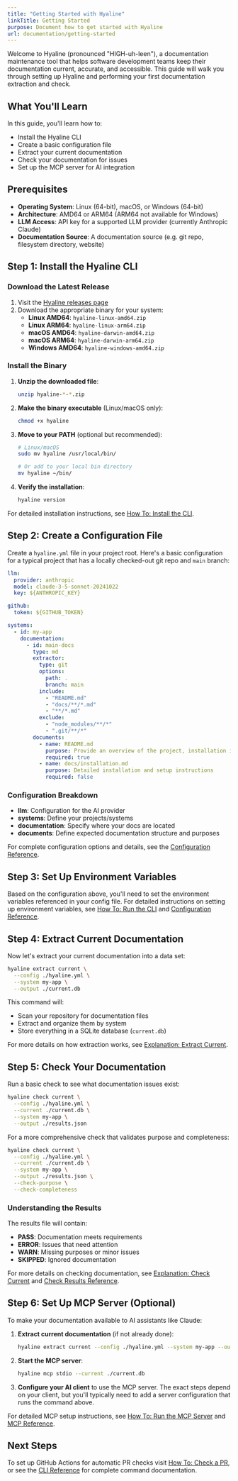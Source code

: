 ```yaml
---
title: "Getting Started with Hyaline"
linkTitle: Getting Started
purpose: Document how to get started with Hyaline
url: documentation/getting-started
---
```

Welcome to Hyaline (pronounced "HIGH-uh-leen"), a documentation maintenance tool that helps software development teams keep their documentation current, accurate, and accessible. This guide will walk you through setting up Hyaline and performing your first documentation extraction and check.

## What You'll Learn

In this guide, you'll learn how to:
- Install the Hyaline CLI
- Create a basic configuration file
- Extract your current documentation
- Check your documentation for issues
- Set up the MCP server for AI integration

## Prerequisites

- **Operating System**: Linux (64-bit), macOS, or Windows (64-bit)
- **Architecture**: AMD64 or ARM64 (ARM64 not available for Windows)
- **LLM Access**: API key for a supported LLM provider (currently Anthropic Claude)
- **Documentation Source**: A documentation source (e.g. git repo, filesystem directory, website)

## Step 1: Install the Hyaline CLI

### Download the Latest Release

1. Visit the [Hyaline releases page](https://github.com/appgardenstudios/hyaline/releases)
2. Download the appropriate binary for your system:
   - **Linux AMD64**: `hyaline-linux-amd64.zip`
   - **Linux ARM64**: `hyaline-linux-arm64.zip`
   - **macOS AMD64**: `hyaline-darwin-amd64.zip`
   - **macOS ARM64**: `hyaline-darwin-arm64.zip`
   - **Windows AMD64**: `hyaline-windows-amd64.zip`

### Install the Binary

1. **Unzip the downloaded file**:
   ```bash
   unzip hyaline-*-*.zip
   ```

2. **Make the binary executable** (Linux/macOS only):
   ```bash
   chmod +x hyaline
   ```

3. **Move to your PATH** (optional but recommended):
   ```bash
   # Linux/macOS
   sudo mv hyaline /usr/local/bin/

   # Or add to your local bin directory
   mv hyaline ~/bin/
   ```

4. **Verify the installation**:
   ```bash
   hyaline version
   ```

For detailed installation instructions, see [How To: Install the CLI](./03-how-to/01-install-cli.md).

## Step 2: Create a Configuration File

Create a `hyaline.yml` file in your project root. Here's a basic configuration for a typical project that has a locally checked-out git repo and `main` branch:

```yaml
llm:
  provider: anthropic
  model: claude-3-5-sonnet-20241022
  key: ${ANTHROPIC_KEY}

github:
  token: ${GITHUB_TOKEN}

systems:
  - id: my-app
    documentation:
      - id: main-docs
        type: md
        extractor:
          type: git
          options:
            path: .
            branch: main
          include: 
            - "README.md"
            - "docs/**/*.md"
            - "**/*.md"
          exclude:
            - "node_modules/**/*"
            - ".git/**/*"
        documents:
          - name: README.md
            purpose: Provide an overview of the project, installation instructions, and basic usage examples
            required: true
          - name: docs/installation.md
            purpose: Detailed installation and setup instructions
            required: false
```

### Configuration Breakdown

- **llm**: Configuration for the AI provider
- **systems**: Define your projects/systems
- **documentation**: Specify where your docs are located
- **documents**: Define expected documentation structure and purposes

For complete configuration options and details, see the [Configuration Reference](./05-reference/01-config.md).

## Step 3: Set Up Environment Variables

Based on the configuration above, you'll need to set the environment variables referenced in your config file. For detailed instructions on setting up environment variables, see [How To: Run the CLI](./03-how-to/02-run-cli.md) and [Configuration Reference](./05-reference/01-config.md).

## Step 4: Extract Current Documentation

Now let's extract your current documentation into a data set:

```bash
hyaline extract current \
  --config ./hyaline.yml \
  --system my-app \
  --output ./current.db
```

This command will:
- Scan your repository for documentation files
- Extract and organize them by system
- Store everything in a SQLite database (`current.db`)

For more details on how extraction works, see [Explanation: Extract Current](./04-explanation/02-extract-current.md).

## Step 5: Check Your Documentation

Run a basic check to see what documentation issues exist:

```bash
hyaline check current \
  --config ./hyaline.yml \
  --current ./current.db \
  --system my-app \
  --output ./results.json
```

For a more comprehensive check that validates purpose and completeness:

```bash
hyaline check current \
  --config ./hyaline.yml \
  --current ./current.db \
  --system my-app \
  --output ./results.json \
  --check-purpose \
  --check-completeness
```

### Understanding the Results

The results file will contain:
- **PASS**: Documentation meets requirements
- **ERROR**: Issues that need attention
- **WARN**: Missing purposes or minor issues
- **SKIPPED**: Ignored documentation

For more details on checking documentation, see [Explanation: Check Current](./04-explanation/04-check-current.md) and [Check Results Reference](./05-reference/04-results.md).

## Step 6: Set Up MCP Server (Optional)

To make your documentation available to AI assistants like Claude:

1. **Extract current documentation** (if not already done):
   ```bash
   hyaline extract current --config ./hyaline.yml --system my-app --output ./current.db
   ```

2. **Start the MCP server**:
   ```bash
   hyaline mcp stdio --current ./current.db
   ```

3. **Configure your AI client** to use the MCP server. The exact steps depend on your client, but you'll typically need to add a server configuration that runs the command above.

For detailed MCP setup instructions, see [How To: Run the MCP Server](./03-how-to/04-run-mcp.md) and [MCP Reference](./05-reference/06-mcp.md).

## Next Steps
To set up GitHub Actions for automatic PR checks visit [How To: Check a PR](./03-how-to/03-check-pr.md), or see the [CLI Reference](./05-reference/02-cli.md) for complete command documentation.